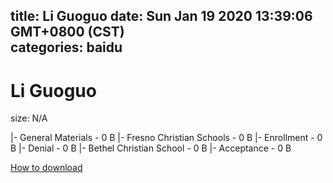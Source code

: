 
title: Li Guoguo
date: Sun Jan 19 2020 13:39:06 GMT+0800 (CST)    
categories: baidu
---

# Li Guoguo
size: N/A
 
 
|- General Materials - 0 B
|- Fresno Christian Schools - 0 B
|- Enrollment - 0 B
|- Denial - 0 B
|- Bethel Christian School - 0 B
|- Acceptance - 0 B

[How to download](https://bpcam.bemobtrk.com/go/2ceec3aa-1ca2-46d6-b9ff-aaa5c184517c?jno=461)